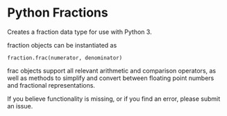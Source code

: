 # Python Fractions

Creates a fraction data type for use with Python 3.

fraction objects can be instantiated as

    fraction.frac(numerator, denominator)

frac objects support all relevant arithmetic and comparison operators, as well as methods to simplify and convert between floating point numbers and fractional representations.

If you believe functionality is missing, or if you find an error, please submit an issue.
